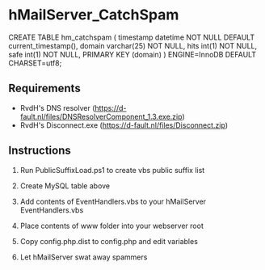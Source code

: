 # hMailServer_CatchSpam
 
CREATE TABLE hm_catchspam (
  timestamp datetime NOT NULL DEFAULT current_timestamp(),
  domain varchar(25) NOT NULL,
  hits int(1) NOT NULL,
  safe int(1) NOT NULL,
  PRIMARY KEY (domain)
) ENGINE=InnoDB DEFAULT CHARSET=utf8;

## Requirements

* RvdH's DNS resolver (https://d-fault.nl/files/DNSResolverComponent_1.3.exe.zip)
* RvdH's Disconnect.exe (https://d-fault.nl/files/Disconnect.zip)


## Instructions

1) Run PublicSuffixLoad.ps1 to create vbs public suffix list

2) Create MySQL table above

3) Add contents of EventHandlers.vbs to your hMailServer EventHandlers.vbs

4) Place contents of www folder into your webserver root

5) Copy config.php.dist to config.php and edit variables

6) Let hMailServer swat away spammers
